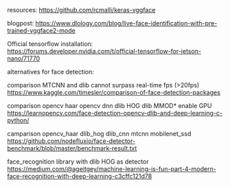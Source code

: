 resources:
https://github.com/rcmalli/keras-vggface

blogpost:
https://www.dlology.com/blog/live-face-identification-with-pre-trained-vggface2-mode

Official tensorflow installation:
https://forums.developer.nvidia.com/t/official-tensorflow-for-jetson-nano/71770

alternatives for face detection:

comparison
MTCNN and dlib cannot surpass real-time fps (>20fps)
https://www.kaggle.com/timesler/comparison-of-face-detection-packages

comparison
opencv haar
opencv dnn
dlib HOG
dlib MMOD* enable GPU
https://learnopencv.com/face-detection-opencv-dlib-and-deep-learning-c-python/

camparison
opencv_haar
dlib_hog
dlib_cnn
mtcnn
mobilenet_ssd
https://github.com/nodefluxio/face-detector-benchmark/blob/master/benchmark-result.txt

face_recognition library with dlib HOG as detector
https://medium.com/@ageitgey/machine-learning-is-fun-part-4-modern-face-recognition-with-deep-learning-c3cffc121d78
